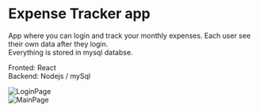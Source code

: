# Expense Tracker app

App where you can login and track your monthly expenses. Each user see their own data after they login. <br />
Everything is stored in mysql databse. <br />

Fronted: React <br />
Backend: Nodejs / mySql

![LoginPage](https://prnt.sc/2364b26) <br />
![MainPage](https://prnt.sc/2364iff)
